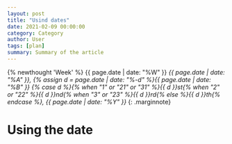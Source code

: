 ```yaml
---
layout: post
title: "Usind dates"
date: 2021-02-09 00:00:00
category: Category
author: User
tags: [plan]
summary: Summary of the article
---
```


{% newthought 'Week' %} {{ page.date | date: "%W" }} _{{ page.date | date: "%A"   }}, {% assign d = page.date | date: "%-d" %}{{ page.date | date: "%B" }} {% case d %}{% when "1" or "21" or "31" %}{{ d }}st{% when "2" or "22" %}{{ d }}nd{% when "3" or "23" %}{{ d }}rd{% else %}{{ d }}th{% endcase %}, {{ page.date | date: "%Y" }}&nbsp;_{:  .marginnote}

# Using the date